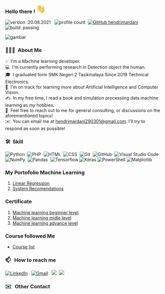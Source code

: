 ### Hello there ! <img src="https://github.com/ABSphreak/ABSphreak/blob/master/gifs/Hi.gif" width="30">
![version :20.08.2021](https://img.shields.io/badge/version-20.08.2021-informational) &nbsp;
![profile count](https://komarev.com/ghpvc/?username=hendrimardani&color=red)&nbsp;
[![GitHub hendrimardani](https://img.shields.io/github/followers/hendrimardani?label=follow&style=social)](https://github.com/hendrimardani)&nbsp;
![build: passing](https://img.shields.io/badge/build-passing-success)

![gambar](https://github-readme-stats.vercel.app/api?username=hendrimardani&show_icons=true&theme=merko)

### 👨🏻‍💻 &nbsp;About Me

💡 &nbsp;I'm a Machine learning developer.\
💻 &nbsp;I'm currently performing research in Detection object the human.\
🎓 &nbsp;I graduated form SMK Negeri 2 Tasikmalaya Since 2019 Technical Electronics.\
🌱 &nbsp;I'm on track for learning more about Artificial Intelligence and Computer Vision.\
✍️ &nbsp;In my free time, I read a book and simulation processiing data machine learning as my hobbies.\
💬 &nbsp;Feel free to reach out to me for general consulting, or discussions on the aforementioned topics!\
✉️ &nbsp;You can email me at hendrimardani290301@gmail.com. I'll try to respond as soon as possible!

### 🛠 &nbsp;Skill

![Python](https://img.shields.io/badge/-Python-05122A?style=flat&logo=python)&nbsp;
![PHP](https://img.shields.io/badge/-Php-05122A?style=flat&logo=php)&nbsp;
![HTML](https://img.shields.io/badge/-HTML-05122A?style=flat&logo=HTML5)&nbsp;
![CSS](https://img.shields.io/badge/-CSS-05122A?style=flat&logo=CSS3&logoColor=1572B6)&nbsp;
![Git](https://img.shields.io/badge/-Git-05122A?style=flat&logo=git)&nbsp;
![GitHub](https://img.shields.io/badge/-GitHub-05122A?style=flat&logo=github)&nbsp;
![Visual Studio Code](https://img.shields.io/badge/-Visual%20Studio%20Code-05122A?style=flat&logo=visual-studio-code&logoColor=007ACC)&nbsp;
![NumPy](https://img.shields.io/badge/numpy%20-%23013243.svg?&style=flat&logo=numpy&logoColor=white)&nbsp;
![Pandas](https://img.shields.io/badge/pandas%20-%23150458.svg?&style=flat&logo=pandas&logoColor=white)&nbsp;
![Tensorflow](https://img.shields.io/badge/tensorflow%20-%23150458.svg?&style=flat&logo=tensorflow&logoColor=orange)
![Keras](https://img.shields.io/badge/keras%20-%23150458.svg?&style=flat&logo=keras&logoColor=red)
![PowerShell](https://img.shields.io/badge/PowerShell-%235391FE.svg?style=for-the-badge&logo=powershell&logoColor=white)
![Matplotlib](https://img.shields.io/badge/Matplotlib-%23150458.svg?style=for-the-badge&logo=Matplotlib&logoColor=white)

### My Portofolio Machine Learning

1. [Linear Regression](https://github.com/hendrimardani/Linear_Regression)
2. [System Recomendations](https://github.com/hendrimardani/system_recomendations)

### Certificate

1. [Machine learning beginner level](https://www.dicoding.com/certificates/6RPND0QM5Z2M)
2. [Machine learning midle level](https://www.dicoding.com/certificates/1RXYMGKY1XVM)
3. [Machine learning advance level](https://www.dicoding.com/certificates/07Z6GLN52XQR)

### Course followed Me

* [Course list](https://www.dicoding.com/users/hendrimardani/academies)

### 📫 &nbsp; How to reach me

<a href="https://www.linkedin.com/in/hendri-mardani-1b6ba61a8/"><img alt="LinkedIn" src="https://img.shields.io/badge/linkedin%20-%230077B5.svg?&style=flat&logo=linkedin&logoColor=white"/></a> &nbsp;
<a href="https://mail.google.com/mail/u/0/#inbox?compose=DmwnWrRvxmkxPlXNnrdQHFnTpMFwwGQFsRbBzClXRqRrMbKBBgxdXmgPxVTVNKmFGBHJTdgpsnsV"><img alt="Gmail" src="https://img.shields.io/badge/Gmail-D14836?style=flat&logo=gmail&logoColor=white" /></a> &nbsp;
<a href="https://www.instagram.com/hendri.mardani/"><img src="https://img.shields.io/badge/-@hendri.mardani_-E4405F?style=flat&logo=Instagram&logoColor=white"/></a>&nbsp;
<a href="https://web.facebook.com/henz.voesther"><img src="https://img.shields.io/badge/Facebook-D14836?style=flat&logo=facebook&logoColor=white"/></a>

### ✉️ &nbsp; Other Contact
<p>
    <a href="https://api.whatsapp.com/send?phone=6281388372075" target="_blank">
        <img src="https://www.stickpng.com/assets/images/580b57fcd9996e24bc43c543.png" width="100" alt=""/>
    </a>
</p>
